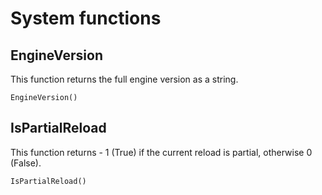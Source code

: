 # System functions

## EngineVersion

This function returns the full engine version as a string.

`EngineVersion()`

## IsPartialReload

This function returns - 1 (True) if the current reload is partial, otherwise 0 (False).

`IsPartialReload()`
